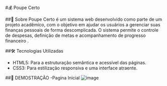 #💰 Poupe Certo

##📖 Sobre
Poupe Certo é um sistema web desenvolvido como parte de um projeto acadêmico, com o objetivo em ajudar os usuários a gerenciar suas finanças pessoais de forma descomplicada. O sistema permite o controle de despesas, definição de metas e acompanhamento de progresso financeiro .

##🛠️ Tecnologias Utilizadas
- HTML5: Para a estruturação semântica e acessível das páginas.
- CSS3: Para estilização responsiva e uma interface atraente.

##📸 DEMOSTRAÇÃO
-Pagina Inicial
![image](https://github.com/user-attachments/assets/2d06562e-9522-4985-84b4-5538b7b7d6d3)

